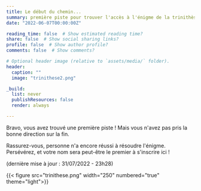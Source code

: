 ```yaml
---
title: Le début du chemin...
summary: première piste pour trouver l'accès à l'énigme de la trinithèse
date: "2022-06-07T00:00:00Z"

reading_time: false  # Show estimated reading time?
share: false  # Show social sharing links?
profile: false  # Show author profile?
comments: false  # Show comments?

# Optional header image (relative to `assets/media/` folder).
header:
  caption: ""
  image: "trinithese2.png"

_build:
  list: never
  publishResources: false
  render: always

---
```

Bravo, vous avez trouvé une première piste ! Mais vous n'avez pas pris la bonne direction sur la fin.

Rassurez-vous, personne n'a encore réussi à résoudre l'énigme.
Persévérez, et votre nom sera peut-être le premier à s'inscrire ici !

(dernière mise à jour : 31/07/2022 - 23h28)


{{< figure src="trinithese.png" width="250" numbered="true" theme="light">}}
